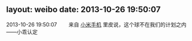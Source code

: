 layout: weibo
date: 2013-10-26 19:50:07
---
<meta name="referrer" content="no-referrer" />

2013-10-26 19:50:07  &nbsp;&nbsp;&nbsp;&nbsp;&nbsp;&nbsp; 来自 <a href="http://app.weibo.com/t/feed/22zMnn" rel="nofollow">小米手机</a>
里皮说，这个球不在我们的计划之内——小乖认定 ​​​

